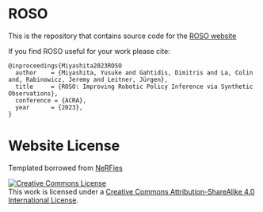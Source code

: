 # ROSO

This is the repository that contains source code for the [ROSO website](https://yusuke710.github.io/roso.github.io/)

If you find ROSO useful for your work please cite:
```
@inproceedings{Miyashita2023ROSO
  author    = {Miyashita, Yusuke and Gahtidis, Dimitris and La, Colin and, Rabinowicz, Jeremy and Leitner, Jürgen},
  title     = {ROSO: Improving Robotic Policy Inference via Synthetic Observations},
  conference = {ACRA},
  year      = {2023},
}
```

# Website License
Templated borrowed from <a href="https://github.com/nerfies/nerfies.github.io">NeRFies</a>  

<a rel="license" href="http://creativecommons.org/licenses/by-sa/4.0/"><img alt="Creative Commons License" style="border-width:0" src="https://i.creativecommons.org/l/by-sa/4.0/88x31.png" /></a><br />This work is licensed under a <a rel="license" href="http://creativecommons.org/licenses/by-sa/4.0/">Creative Commons Attribution-ShareAlike 4.0 International License</a>.
